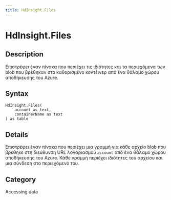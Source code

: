 ```yaml
---
title: HdInsight.Files
---
```


# HdInsight.Files


## Description

Επιστρέφει έναν πίνακα που περιέχει τις ιδιότητες και τα περιεχόμενα των blob που βρέθηκαν στο καθορισμένο κοντέινερ από ένα θάλαμο χώρου αποθήκευσης του Azure.


## Syntax

```powerquery
HdInsight.Files(
    account as text,
    containerName as text
) as table
```


## Details

Επιστρέφει έναν πίνακα που περιέχει μια γραμμή για κάθε αρχείο blob που βρέθηκε στη διεύθυνση URL λογαριασμού <code>account</code> από ένα θάλαμο χώρου αποθήκευσης του Azure. Κάθε γραμμή περιέχει ιδιότητες του αρχείου και μια σύνδεση στο περιεχόμενό του.



## Category
Accessing data
